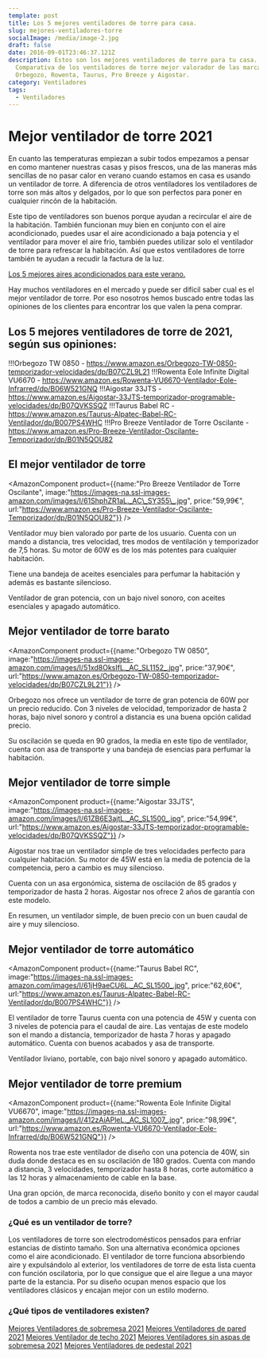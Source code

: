 ```yaml
---
template: post
title: Los 5 mejores ventiladores de torre para casa.
slug: mejores-ventiladores-torre
socialImage: /media/image-2.jpg
draft: false
date: 2016-09-01T23:46:37.121Z
description: Estos son los mejores ventiladores de torre para tu casa.
  Comparativa de los ventiladores de torre mejor valorador de las marcas
  Orbegozo, Rowenta, Taurus, Pro Breeze y Aigostar.
category: Ventiladores
tags:
  - Ventiladores
---
```

# Mejor ventilador de torre 2021

En cuanto las temperaturas empiezan a subir todos empezamos a pensar en como mantener nuestras casas y pisos frescos, una de las maneras más sencillas de no pasar calor en verano cuando estamos en casa es usando un ventilador de torre. A diferencia de otros ventiladores los ventiladores de torre son más altos y delgados, por lo que son perfectos para poner en cualquier rincón de la habitación.

Este tipo de ventiladores son buenos porque ayudan a recircular el aire de la habitación. También funcionan muy bien en conjunto con el aire acondicionado, puedes usar el aire acondicionado a baja potencia y el ventilador para mover el aire frio, también puedes utilizar solo el ventilador de torre para refrescar la habitación. Así que estos ventiladores de torre también te ayudan a recudir la factura de la luz.

[Los 5 mejores aires acondicionados para este verano.](google.com)

Hay muchos ventiladores en el mercado y puede ser difícil saber cual es el mejor ventilador de torre. Por eso nosotros hemos buscado entre todas las opiniones de los clientes para encontrar los que valen la pena comprar.

## Los 5 mejores ventiladores de torre de 2021, según sus opiniones:

!!!Orbegozo TW 0850 - https://www.amazon.es/Orbegozo-TW-0850-temporizador-velocidades/dp/B07CZL9L21
!!!Rowenta Eole Infinite Digital VU6670 - https://www.amazon.es/Rowenta-VU6670-Ventilador-Eole-Infrarred/dp/B06W521GNQ
!!!Aigostar 33JTS - https://www.amazon.es/Aigostar-33JTS-temporizador-programable-velocidades/dp/B07QVKSSQZ
!!!Taurus Babel RC - https://www.amazon.es/Taurus-Alpatec-Babel-RC-Ventilador/dp/B007PS4WHC
!!!Pro Breeze Ventilador de Torre Oscilante - https://www.amazon.es/Pro-Breeze-Ventilador-Oscilante-Temporizador/dp/B01N5QOU82

## El mejor ventilador de torre

<AmazonComponent product={{name:"Pro Breeze Ventilador de Torre Oscilante", image:"https://images-na.ssl-images-amazon.com/images/I/61ShphZR1aL._AC\_SY355\_.jpg", price:"59,99€", url:"https://www.amazon.es/Pro-Breeze-Ventilador-Oscilante-Temporizador/dp/B01N5QOU82"}} />

Ventilador muy bien valorado por parte de los usuario. Cuenta con un mando a distancia, tres velocidad, tres modos de ventilación y temporizador de 7,5 horas.
Su motor de 60W es de los más potentes para cualquier habitación.

Tiene una bandeja de aceites esenciales para perfumar la habitación y además es bastante silencioso.

Ventilador de gran potencia, con un bajo nivel sonoro, con aceites esenciales y apagado automático.

## Mejor ventilador de torre barato

<AmazonComponent product={{name:"Orbegozo TW 0850", image:"https://images-na.ssl-images-amazon.com/images/I/51xd8OksIfL._AC_SL1152_.jpg", price:"37,90€", url:"https://www.amazon.es/Orbegozo-TW-0850-temporizador-velocidades/dp/B07CZL9L21"}} />

Orbegozo nos ofrece un ventilador de torre de gran potencia de 60W por un precio reducido. Con 3 niveles de velocidad, temporizador de hasta 2 horas, bajo nivel sonoro y control a distancia es una buena opción calidad precio.

Su oscilación se queda en 90 grados, la media en este tipo de ventilador, cuenta con asa de transporte y una bandeja de esencias para perfumar la habitación.

## Mejor ventilador de torre simple

<AmazonComponent product={{name:"Aigostar 33JTS", image:"https://images-na.ssl-images-amazon.com/images/I/61ZB6E3ajtL._AC_SL1500_.jpg", price:"54,99€", url:"https://www.amazon.es/Aigostar-33JTS-temporizador-programable-velocidades/dp/B07QVKSSQZ"}} />

Aigostar nos trae un ventilador simple de tres velocidades perfecto para cualquier habitación. Su motor de 45W está en la media de potencia de la competencia, pero a cambio es muy silencioso.

Cuenta con un asa ergonómica, sistema de oscilación de 85 grados y temporizador de hasta 2 horas. Aigostar nos ofrece 2 años de garantía con este modelo.

En resumen, un ventilador simple, de buen precio con un buen caudal de aire y muy silencioso.

## Mejor ventilador de torre automático

<AmazonComponent product={{name:"Taurus Babel RC", image:"https://images-na.ssl-images-amazon.com/images/I/61jH9aeCU6L._AC_SL1500_.jpg", price:"62,60€", url:"https://www.amazon.es/Taurus-Alpatec-Babel-RC-Ventilador/dp/B007PS4WHC"}} />

El ventilador de torre Taurus cuenta con una potencia de 45W y cuenta con 3 niveles de potencia para el caudal de aire.
Las ventajas de este modelo son el mando a distancia, temporizador de hasta 7 horas y apagado automático. Cuenta con buenos acabados y asa de transporte.

Ventilador liviano, portable, con bajo nivel sonoro y apagado automático.

## Mejor ventilador de torre premium

<AmazonComponent product={{name:"Rowenta Eole Infinite Digital VU6670", image:"https://images-na.ssl-images-amazon.com/images/I/412zAiAPleL._AC_SL1007_.jpg", price:"98,99€", url:"https://www.amazon.es/Rowenta-VU6670-Ventilador-Eole-Infrarred/dp/B06W521GNQ"}} />

Rowenta nos trae este ventilador de diseño con una potencia de 40W, sin duda donde destaca es en su oscilación de 180 grados.
Cuenta con mando a distancia, 3 velocidades, temporizador hasta 8 horas, corte automático a las 12 horas y almacenamiento de cable en la base.

Una gran opción, de marca reconocida, diseño bonito y con el mayor caudal de todos a cambio de un precio más elevado.

### ¿Qué es un ventilador de torre?

Los ventiladores de torre son electrodomésticos pensados para enfriar estancias de distinto tamaño. Son una alternativa económica opciones como el aire acondicionado.
El ventilador de torre funciona absorbiendo aire y expulsándolo al exterior, los ventiladores de torre de esta lista cuenta con función oscilatoria, por lo que consigue que el aire llegue a una mayor parte de la estancia. Por su diseño ocupan menos espacio que los ventiladores clásicos y encajan mejor con un estilo moderno.

### ¿Qué tipos de ventiladores existen?

[Mejores Ventiladores de sobremesa 2021](<>)
[Mejores Ventiladores de pared 2021](<>)
[Mejores Ventilador de techo 2021](<>)
[Mejores Ventiladores sin aspas de sobremesa 2021](<>)
[Mejores Ventiladores de pedestal 2021](<>)